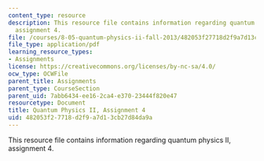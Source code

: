 ```yaml
---
content_type: resource
description: This resource file contains information regarding quantum physics II,
  assignment 4.
file: /courses/8-05-quantum-physics-ii-fall-2013/482053f27718d2f9a7d13cb27d84da9a_MIT8_05F13_ps4.pdf
file_type: application/pdf
learning_resource_types:
- Assignments
license: https://creativecommons.org/licenses/by-nc-sa/4.0/
ocw_type: OCWFile
parent_title: Assignments
parent_type: CourseSection
parent_uid: 7abb6434-ee16-2ca4-e370-23444f820e47
resourcetype: Document
title: Quantum Physics II, Assignment 4
uid: 482053f2-7718-d2f9-a7d1-3cb27d84da9a
---
```

This resource file contains information regarding quantum physics II, assignment 4.